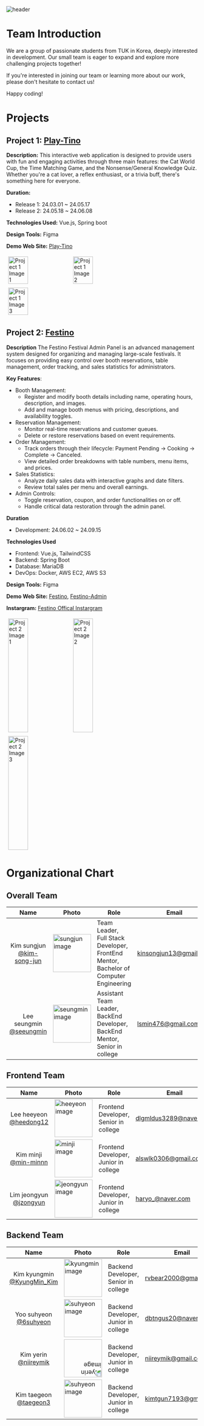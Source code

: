 ![header](https://capsule-render.vercel.app/api?type=soft&color=auto&height=150&section=header&text=Dev-TINO&fontSize=70&animation=twinkling)

<!--

**Here are some ideas to get you started:**

🙋‍♀️ A short introduction - what is your organization all about?
🌈 Contribution guidelines - how can the community get involved?
👩‍💻 Useful resources - where can the community find your docs? Is there anything else the community should know?
🍿 Fun facts - what does your team eat for breakfast?
🧙 Remember, you can do mighty things with the power of [Markdown](https://docs.github.com/github/writing-on-github/getting-started-with-writing-and-formatting-on-github/basic-writing-and-formatting-syntax)
-->


# Team Introduction


We are a group of passionate students from TUK in Korea, deeply interested in development. Our small team is eager to expand and explore more challenging projects together!

If you're interested in joining our team or learning more about our work, please don't hesitate to contact us!

Happy coding!


# Projects

## Project 1: [Play-Tino](https://github.com/DEV-TINO/PLAY-TINO)

**Description:** This interactive web application is designed to provide users with fun and engaging activities through three main features: the Cat World Cup, the Time Matching Game, and the Nonsense/General Knowledge Quiz. Whether you're a cat lover, a reflex enthusiast, or a trivia buff, there's something here for everyone.

**Duration:** 
- Release 1: 24.03.01 ~ 24.05.17
- Release 2: 24.05.18 ~ 24.06.08

**Technologies Used:** Vue.js, Spring boot

**Design Tools:** Figma

**Demo Web Site:** [Play-Tino](https://play-tino.com/)

<div style="display: flex; flex-wrap: wrap; align-items: center;">
  <img src="https://github.com/DEV-TINO/.github/assets/90247223/66d0088d-b267-4232-ade4-d69dd1ffe75c" alt="Project 1 Image 1" style="width: 32%; margin: 1%;">
  <img src="https://github.com/DEV-TINO/.github/assets/90247223/9a0ba379-1543-427a-853c-17d72b4970fb" alt="Project 1 Image 2" style="width: 32%; margin: 1%;">
  <img src="https://github.com/DEV-TINO/.github/assets/90247223/6b76f61f-7b2b-4cdd-8a7a-f2d992d57bb6" alt="Project 1 Image 3" style="width: 32%; margin: 1%;">
</div>

## Project 2: [Festino](https://github.com/DEV-TINO/Festino)

**Description** The Festino Festival Admin Panel is an advanced management system designed for organizing and managing large-scale festivals. It focuses on providing easy control over booth reservations, table management, order tracking, and sales statistics for administrators.

**Key Features**:
 - Booth Management:
    - Register and modify booth details including name, operating hours, description, and images.
    - Add and manage booth menus with pricing, descriptions, and availability toggles.
 - Reservation Management:
    - Monitor real-time reservations and customer queues.
    - Delete or restore reservations based on event requirements.
 - Order Management:
    - Track orders through their lifecycle: Payment Pending → Cooking → Complete → Canceled.
    - View detailed order breakdowns with table numbers, menu items, and prices.
 - Sales Statistics:
    - Analyze daily sales data with interactive graphs and date filters.
    - Review total sales per menu and overall earnings.
 - Admin Controls:
    - Toggle reservation, coupon, and order functionalities on or off.
    - Handle critical data restoration through the admin panel.

**Duration**
 - Development: 24.06.02 ~ 24.09.15

**Technologies Used**
 - Frontend: Vue.js, TailwindCSS
 - Backend: Spring Boot
 - Database: MariaDB
 - DevOps: Docker, AWS EC2, AWS S3

**Design Tools:** Figma

**Demo Web Site:** [Festino](https://festino.dev-tino.com/), [Festino-Admin](https://admin.festino.dev-tino.com/)

**Instargram:** [Festino Offical Instargram](https://www.instagram.com/tuk_dev_tino/)

<div style="display: flex; flex-wrap: wrap; align-items: center;">
  <img src="https://github.com/user-attachments/assets/bdafd5de-5f1a-434b-bbee-95339a47c44b" alt="Project 2 Image 1" style="width: 32%; margin: 1%; height: 300px">
  <img src="https://github.com/user-attachments/assets/2a0e06c3-f26d-4400-bcdc-8e91fb7c1f44" alt="Project 2 Image 2" style="width: 32%; margin: 1%; height: 300px;">
  <img src="https://github.com/user-attachments/assets/108fdcf0-eb09-4ae1-930f-d9be00df5d22" alt="Project 2 Image 3" style="width: 32%; margin: 1%; height: 300px;">
</div>

# Organizational Chart

## Overall Team


| Name          | Photo                                                      | Role                                                        | Email                  | Blog                                             | Projects  |
| :-----------: | ---------------------------------------------------------- | ----------------------------------------------------------- | ---------------------- | ------------------------------------------------ | --------- |
| Kim sungjun <br/> [@kim-song-jun](https://github.com/kim-song-jun)  | <img src="https://github.com/DEV-TINO/.github/assets/90247223/003ec78e-d60b-4bc8-885b-a0ad4019b0ee" alt="sungjun image" width="100" />   | Team Leader, <br> Full Stack Developer, <br> FrontEnd Mentor, <br> Bachelor of Computer Engineering | kinsongjun13@gmail.com | [Sungjun's Blog](https://kim-song-jun.github.io) | Play-Tino, <br> Mango-Dariy, <br> Daily-Lucky, <br>Festino |
| Lee seungmin <br/> [@seeungmin](https://github.com/seeungmin) | <img src="https://github.com/DEV-TINO/.github/assets/90247223/ae19927c-5ec5-406b-87f8-c18872ab90ce" alt="seungmin image" width="100" /> | Assistant Team Leader, <br> BackEnd Developer, <br> BackEnd Mentor, <br> Senior in college | lsmin476@gmail.com | [Seungmin's Blog](https://seeungmin.github.io/)           | Play-Tino, <br>Festino |

## Frontend Team

| Name        | Photo                                                  | Role                                  | Email            | Blog                                 | Projects               |
| :-----------: | ------------------------------------------------------ | ------------------------------------- | ---------------- | ------------------------------------ | ---------------------- |
| Lee heeyeon <br/> [@heedong12](https://github.com/heedong12)  | <img src="https://github.com/user-attachments/assets/90b46dd2-9ffd-4ca0-a272-b4cafbce0008" alt="heeyeon image" width="100" /> | Frontend Developer, <br> Senior in college | dlgmldus3289@naver.com | [Heeyeon's Blog](https://heedonguri.tistory.com/) | Festino |
| Kim minji <br/> [@min-minnn](https://github.com/min-minnn)  | <img src="https://github.com/DEV-TINO/.github/assets/90247223/10cec61d-5ffc-446a-82d7-438977de5e02" alt="minji image" width="100" /> | Frontend Developer, <br> Junior in college | alswlk0306@gmail.com | [Minji's Blog](https://alswlfjddl.tistory.com/) | Play-Tino, <br> Mango-Diary, <br>Festino |
| Lim jeongyun <br/> [@jzongyun](https://github.com/jzongyun) | <img src="https://github.com/DEV-TINO/.github/assets/90247223/bb945917-d472-47fb-8992-3dc83c188c9b" alt="jeongyun image" width="100" /> | Frontend Developer, <br> Junior in college | haryo_@naver.com  | [Jeongyun's Blog](https://hmyang.tistory.com)   | Play-Tino, <br> Mango-Diary, <br>Festino |


## Backend Team


| Name        | Photo                                                          | Role                                 | Email               | Blog                                       | Projects  |
| :---------: | -------------------------------------------------------------- | ------------------------------------ | ------------------- | ------------------------------------------ | --------- |
| Kim kyungmin <br/> [@KyungMin_Kim](https://github.com/rvbear) | <img src="https://github.com/DEV-TINO/.github/assets/90247223/80c12615-f72e-4b65-8cd8-b6514a9b2053" alt="kyungmin image" width="100" />     | Backend Developer, <br> Senior in college | rvbear2000@gmail.com   | [Kyungmin's Blog](https://velog.io/@rvbear/posts)     | Festino |
| Yoo suhyeon <br/> [@6suhyeon](https://github.com/6suhyeon) | <img src="https://github.com/DEV-TINO/.github/assets/90247223/a6130f79-8722-48e8-9a44-ca17016e1788" alt="suhyeon image" width="100" />     | Backend Developer, <br> Junior in college | dbtngus20@naver.com   | [Suhyeon's Blog](https://blog.naver.com/dbtngus20)     | Play-Tino, <br>Festino |
| Kim yerin <br/> [@niireymik](https://github.com/niireymik) | <img src="https://github.com/DEV-TINO/.github/assets/90247223/c3f3d02e-8306-48aa-9f75-74ebf7f61e89" style="transform: rotate(180deg);" alt="yerin image" width="100" />  | Backend Developer, <br> Junior in college | niireymik@gmail.com | [Yerin's Blog](https://velog.io/@niireymik/posts) | Play-Tino, <br>Festino |
| Kim taegeon <br/> [@taegeon3](https://github.com/taegeon3) | <img src="https://github.com/DEV-TINO/.github/assets/90247223/d5d26d1c-987a-466f-9320-798a0470557e" alt="suhyeon image" width="100" /> | Backend Developer, <br> Junior in college | kimtgun7193@gmail.com | [Teagon's Blog](https://idyidy.tistory.com/) | Play-Tino, <br>Festino |

